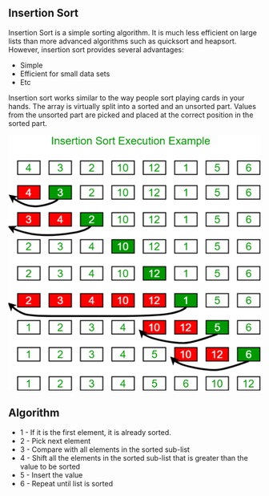 ## Insertion Sort
Insertion Sort is a simple sorting algorithm. It is much less efficient on large lists than more advanced algorithms such as quicksort and heapsort. However, insertion sort provides several advantages:
- Simple
- Efficient for small data sets
- Etc

Insertion sort works similar to the way people sort playing cards in your hands. The array is virtually split into a sorted and an unsorted part. Values from the unsorted part are picked and placed at the correct position in the sorted part.

<p align="center">
  <img src="/sorting/insertionSort/assets/insertionsort.png" >
</p>

## Algorithm
- 1 - If it is the first element, it is already sorted.
- 2 - Pick next element
- 3 - Compare with all elements in the sorted sub-list
- 4 - Shift all the elements in the sorted sub-list that is greater than the value to be sorted
- 5 - Insert the value
- 6 - Repeat until list is sorted
